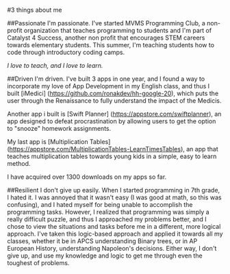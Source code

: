 #3 things about me

##Passionate
I'm passionate. I've started MVMS Programming Club, a non-profit organization that teaches programming to students and I'm part of Catalyst 4 Success, another non profit that encourages STEM careers towards elementary students. This summer, I'm teaching students how to code through introductory coding camps.

<i>I love to teach, and I love to learn.</i>

##Driven
I'm driven. I've built 3 apps in one year, and I found a way to incorporate my love of App Development in my English class, and thus I built [iMedici] (https://github.com/ronakdev/hh-google-20), which puts the user through the Renaissance to fully understand the impact of the Medicis.

Another app i built is [Swift Planner] (https://appstore.com/swiftplanner), an app designed to defeat procrastination by allowing users to get the option to "snooze" homework assignments.

My last app is [Multiplication Tables] (https://appstore.com/MultiplicationTables-LearnTimesTables), an app that teaches multiplication tables towards young kids in a simple, easy to learn method.

I have acquired over 1300 downloads on my apps so far.


##Resilient
I don't give up easily. When I started programming in 7th grade, I hated it. I was annoyed that it wasn't easy (I was good at math, so this was confusing), and I hated myself for being unable to accomplish the programming tasks. However, I realized that programming was simply a really difficult puzzle, and thus I approached my problems better, and I chose to view the situations and tasks before me in a different, more logical approach. I've taken this logic-based approach and applied it towards all my classes, whether it be in APCS understanding Binary trees, or in AP European History, understanding Napoleon's decisions. Either way, I don't give up, and use my knowledge and logic to get me through even the toughest of problems.
